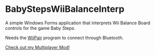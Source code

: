 # BabyStepsWiiBalanceInterp
A simple Windows Forms application that interprets Wii Balance Board controls for the game Baby Steps.

Needs the [WiiPair](https://github.com/jordanbtucker/WiiPair) program to connect through Bluetooth.

[Check out my Multiplayer Mod!](https://github.com/caleborchard/Baby-Steps-Multiplayer-Mod-Client)
